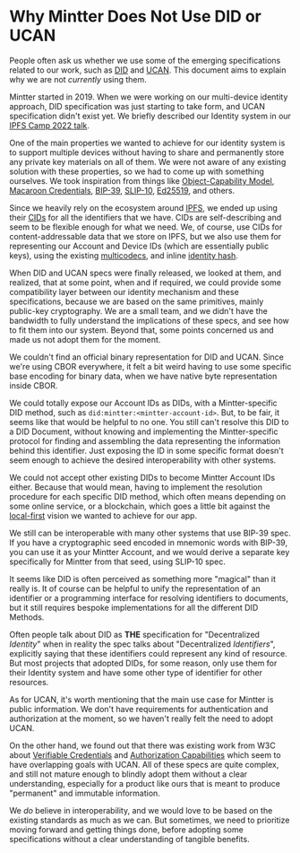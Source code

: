# Why Mintter Does Not Use DID or UCAN

People often ask us whether we use some of the emerging specifications related to our work, such as [DID](https://www.w3.org/TR/did-core/) and [UCAN](https://ucan.xyz). This document aims to explain why we are not *currently* using them.

Mintter started in 2019. When we were working on our multi-device identity approach, DID specification was just starting to take form, and UCAN specification didn't exist yet. We briefly described our Identity system in our [IPFS Camp 2022 talk](https://youtu.be/UaK5HRnyCEY?t=388).

One of the main properties we wanted to achieve for our identity system is to support multiple devices without having to share and permanently store any private key materials on all of them. We were not aware of any existing solution with these properties, so we had to come up with something ourselves. We took inspiration from things like [Object-Capability Model](https://en.wikipedia.org/wiki/Object-capability_model), [Macaroon Credentials](https://research.google/pubs/pub41892/), [BIP-39](https://github.com/bitcoin/bips/blob/master/bip-0039.mediawiki), [SLIP-10](https://github.com/satoshilabs/slips/blob/master/slip-0010.md), [Ed25519](https://ed25519.cr.yp.to), and others.

Since we heavily rely on the ecosystem around [IPFS](https://ipfs.tech), we ended up using their [CIDs](https://docs.ipfs.tech/concepts/content-addressing/) for all the identifiers that we have. CIDs are self-describing and seem to be flexible enough for what we need. We, of course, use CIDs for content-addressable data that we store on IPFS, but we also use them for representing our Account and Device IDs (which are essentially public keys), using the existing [multicodecs](https://github.com/multiformats/multicodec/blob/master/table.csv), and inline [identity hash](https://en.wikipedia.org/wiki/Hash_function#Identity_hash_function).

When DID and UCAN specs were finally released, we looked at them, and realized, that at some point, when and if required, we could provide some compatibility layer between our identity mechanism and these specifications, because we are based on the same primitives, mainly public-key cryptography. We are a small team, and we didn't have the bandwidth to fully understand the implications of these specs, and see how to fit them into our system. Beyond that, some points concerned us and made us not adopt them for the moment.

We couldn't find an official binary representation for DID and UCAN. Since we're using CBOR everywhere, it felt a bit weird having to use some specific base encoding for binary data, when we have native byte representation inside CBOR.

We could totally expose our Account IDs as DIDs, with a Mintter-specific DID method, such as `did:mintter:<mintter-account-id>`. But, to be fair, it seems like that would be helpful to no one. You still can't resolve this DID to a DID Document, without knowing and implementing the Mintter-specific protocol for finding and assembling the data representing the information behind this identifier. Just exposing the ID in some specific format doesn't seem enough to achieve the desired interoperability with other systems.

We could not accept other existing DIDs to become Mintter Account IDs either. Because that would mean, having to implement the resolution procedure for each specific DID method, which often means depending on some online service, or a blockchain, which goes a little bit against the [local-first](https://www.inkandswitch.com/local-first/) vision we wanted to achieve for our app.

We still can be interoperable with many other systems that use BIP-39 spec. If you have a cryptographic seed encoded in mnemonic words with BIP-39, you can use it as your Mintter Account, and we would derive a separate key specifically for Mintter from that seed, using SLIP-10 spec.

It seems like DID is often perceived as something more "magical" than it really is. It of course can be helpful to unify the representation of an identifier or a programming interface for resolving identifiers to documents, but it still requires bespoke implementations for all the different DID Methods.

Often people talk about DID as **THE** specification for "Decentralized *Identity*" when in reality the spec talks about "Decentralized *Identifiers*", explicitly saying that these identifiers could represent any kind of resource. But most projects that adopted DIDs, for some reason, only use them for their Identity system and have some other type of identifier for other resources.

As for UCAN, it's worth mentioning that the main use case for Mintter is public information. We don't have requirements for authentication and authorization at the moment, so we haven't really felt the need to adopt UCAN.

On the other hand, we found out that there was existing work from W3C about [Verifiable Credentials](https://www.w3.org/TR/vc-data-model/) and [Authorization Capabilities](https://w3c-ccg.github.io/zcap-spec/) which seem to have overlapping goals with UCAN. All of these specs are quite complex, and still not mature enough to blindly adopt them without a clear understanding, especially for a product like ours that is meant to produce "permanent" and immutable information.

We *do* believe in interoperability, and we would love to be based on the existing standards as much as we can. But sometimes, we need to prioritize moving forward and getting things done, before adopting some specifications without a clear understanding of tangible benefits.

